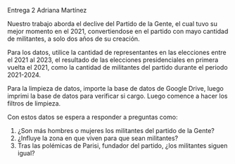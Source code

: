 Entrega 2 Adriana Martínez

Nuestro trabajo aborda el declive del Partido de la Gente, el cual tuvo su mejor momento en el 2021, convertiendose en el partido con mayo cantidad de militantes, a solo dos años de su creación.

Para los datos, utilice la cantidad de representantes en las elecciones entre el 2021 al 2023, el resultado de las elecciones presidenciales en primera vuelta el 2021, como la cantidad de militantes del partido durante el periodo 2021-2024.

Para la limpieza de datos, importe la base de datos de Google Drive, luego imprimi la base de datos para verificar si cargo. Luego comence a hacer los filtros de limpieza.

Con estos datos se espera a responder a preguntas como:

1. ¿Son más hombres o mujeres los militantes del partido de la Gente?
2. ¿Influye la zona en que viven para que sean militantes?
3. Tras las polémicas de Parisi, fundador del partido, ¿los militantes siguen igual?

